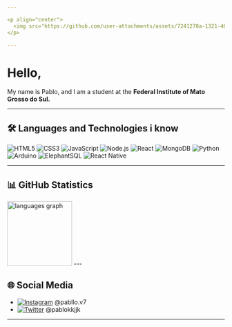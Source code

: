 ```yaml
---

<p align="center">
  <img src="https://github.com/user-attachments/assets/7241278a-1321-4053-b2cf-94b1d980b42d" width="50%" />
</p>

---
```


# Hello, 

My name is Pablo, and I am a student at the **Federal Institute of Mato Grosso do Sul.**

---

## 🛠️ Languages and Technologies i know

![HTML5](https://img.shields.io/badge/-HTML5-333333?style=flat&logo=html5&logoColor=E34F26)
![CSS3](https://img.shields.io/badge/-CSS3-333333?style=flat&logo=css3&logoColor=1572B6)
![JavaScript](https://img.shields.io/badge/-JavaScript-333333?style=flat&logo=javascript&logoColor=F7DF1E)
![Node.js](https://img.shields.io/badge/-Node.js-333333?style=flat&logo=node.js&logoColor=8CC84B)
![React](https://img.shields.io/badge/-React-333333?style=flat&logo=react&logoColor=61DAFB)
![MongoDB](https://img.shields.io/badge/-MongoDB-333333?style=flat&logo=mongodb&logoColor=47A248)
![Python](https://img.shields.io/badge/-Python-333333?style=flat&logo=python&logoColor=306998)
![Arduino](https://img.shields.io/badge/-Arduino-333333?style=flat&logo=arduino&logoColor=00979D)
![ElephantSQL](https://img.shields.io/badge/-ElephantSQL-333333?style=flat&logo=heroku&logoColor=6762A6)
![React Native](https://img.shields.io/badge/-React%20Native-333333?style=flat&logo=react&logoColor=61DAFB)

---

## 📊 GitHub Statistics

<img src="https://github-readme-stats.vercel.app/api/top-langs?username=oreia7&locale=en&hide_title=false&layout=compact&card_width=320&langs_count=5&theme=dark&hide_border=false&order=2" height="150" alt="languages graph"  />
</div>
---

## 🌐 Social Media

- [![Instagram](https://img.shields.io/badge/Instagram-%23E4405F?style=flat&logo=instagram&logoColor=white)](https://www.instagram.com/pabllo.v7) @pabllo.v7
- [![Twitter](https://img.shields.io/badge/Twitter-1DA1F2?style=flat&logo=twitter&logoColor=white)](https://twitter.com/pablokkjjk) @pablokkjjk

---
